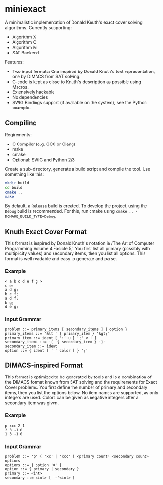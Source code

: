 # miniexact

A minimalistic implementation of Donald Knuth's exact cover solving algorithms.
Currently supporting:

  - Algorithm X
  - Algorithm C
  - Algorithm M
  - SAT Backend

Features:

  - Two input formats: One inspired by Donald Knuth's text representation, one
    by DIMACS from SAT solving.
  - C-code is kept as close to Knuth's description as possible using Macros.
  - Extensively hackable
  - No dependencies
  - SWIG Bindings support (if available on the system), see the Python example.

## Compiling

Reqirements:

  - C Compiler (e.g. GCC or Clang)
  - make
  - cmake
  - Optional: SWIG and Python 2/3

Create a sub-directory, generate a build script and compile the tool. Use
something like this:

```bash
mkdir build
cd build
cmake ..
make
```

By default, a `Release` build is created. To develop the project, using the
`Debug` build is recommended. For this, run cmake using `cmake ..
-DCMAKE_BUILD_TYPE=Debug`.

## Knuth Exact Cover Format

This format is inspired by Donald Knuth's notation in /The Art of Computer
Programming Volume 4 Fasicle 5/. You first list all primary (possibly with
multiplicity values) and secondary items, then you list all options. This format
is well readable and easy to generate and parse.

### Example

```text
< a b c d e f g >
c e;
a d g;
b c f;
a d f;
b g;
d e g;
```

### Input Grammar

``` ebnf
problem ::= primary_items [ secondary_items ] { option }
primary_items ::= '&lt;' { primary_item } '&gt;'
primary_item ::= ident [ ':' u [ ';' v ] ]
secondary_items ::= '[' { secondary_item } ']'
secondary_item ::= ident
option ::= { ident [ ':' color ] } ';'
```

## DIMACS-inspired Format

This format is optimized to be generated by tools and is a combination of the
DIMACS format known from SAT solving and the requirements for Exact Cover
problems. You first define the number of primary and secondary items, then you
list the options below. No item names are supported, as only integers are used.
Colors can be given as negative integers after a secondary item was given.

### Example

``` text
p xcc 2 1
2 3 -1 0
1 3 -1 0
```

### Input Grammar

``` ebnf
problem ::= 'p' ( 'xc' | 'xcc' ) <primary count> <secondary count> options
options ::= { option '0' }
option ::= { primary | secondary }
primary ::= <int>
secondary ::= <int> [ '-'<int> ]
```
